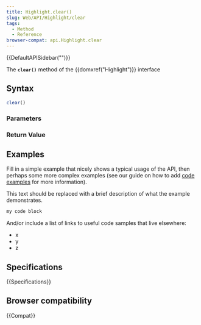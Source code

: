 ```yaml
---
title: Highlight.clear()
slug: Web/API/Highlight/clear
tags:
  - Method
  - Reference
browser-compat: api.Highlight.clear
---
```

{{DefaultAPISidebar("")}}

The **`clear()`** method of the {{domxref("Highlight")}} interface 

## Syntax

```js
clear()
```

### Parameters



### Return Value



## Examples

Fill in a simple example that nicely shows a typical usage of the API, then perhaps some more complex examples (see our guide on how to add [code examples](/en-US/docs/MDN/Contribute/Structures/Code_examples) for more information).

This text should be replaced with a brief description of what the example demonstrates.

```js
my code block
```

And/or include a list of links to useful code samples that live elsewhere:

*   x
*   y
*   z

## Specifications

{{Specifications}}

## Browser compatibility

{{Compat}}


